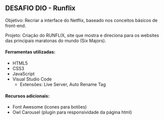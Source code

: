 ## DESAFIO DIO - Runflix

Objetivo: Recriar a interface do Netflix, baseado nos conceitos básicos de front-end.

Projeto: Criação do RUNFLIX, site que mostra e direciona para os websites das principais maratonas do mundo (Six Majors). 

#### Ferramentas utilizadas: 

- HTML5
- CSS3
- JavaScript
- Visual Studio Code
  - Extensões: Live Server, Auto Rename Tag

#### Recursos adicionais: 

- Font Awesome (ícones para botões)
- Owl Carousel (plugin para responsividade da página html)
